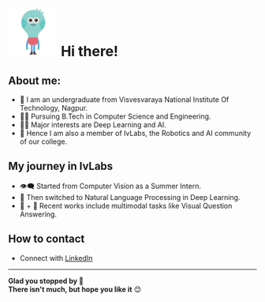 # <img src="https://github.com/Diksha942/Diksha942/blob/main/Images/hello-gif-png-.gif" width="100" height="100" /> Hi there! 

<!--
**Diksha942/Diksha942** is a ✨ _special_ ✨ repository because its `README.md` (this file) appears on your GitHub profile.

Here are some ideas to get you started:

- 🔭 I’m currently working on ...
- 🌱 I’m currently learning ...
- 👯 I’m looking to collaborate on ...
- 🤔 I’m looking for help with ...
- 💬 Ask me about ...
- 📫 How to reach me: ...
- 😄 Pronouns: ...
- ⚡ Fun fact: ...
-->

## About me:
- :school: I am an undergraduate from Visvesvaraya National Institute Of Technology, Nagpur.
- :woman_student: Pursuing B.Tech in Computer Science and Engineering.
- :man_technologist: Major interests are Deep Learning and AI.
- :robot: Hence I am also a member of IvLabs, the Robotics and AI community of our college.

## My journey in IvLabs
- :eye_speech_bubble: Started from Computer Vision as a Summer Intern.
- :page_facing_up: Then switched to Natural Language Processing in Deep Learning.
- :page_with_curl: + 	:city_sunset: Recent works include multimodal tasks like Visual Question Answering.

## How to contact
- Connect with [LinkedIn](https://www.linkedin.com/in/diksha-bagade-265a811b5/)
---

**Glad you stopped by 🤗  
There isn't much, but hope you like it** :blush:
